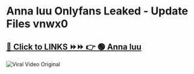
 # Anna luu Onlyfans Leaked - Update Files vnwx0

## <h2><a href="https://clipsfans.com/Anna_luu&ref=git">🔗 Click to LINKS ⏩⏩ 👉 🟢 Anna luu </a></h2>

<a href="https://clipsfans.com/Anna_luu&ref=git" rel="nofollow" data-target="animated-image.originalLink"><img src="https://i.ibb.co.com/xMMVF88/686577567.gif" alt="Viral Video Original" style="max-width: 100%; display: inline-block;" data-target="animated-image.originalImage"></a>

